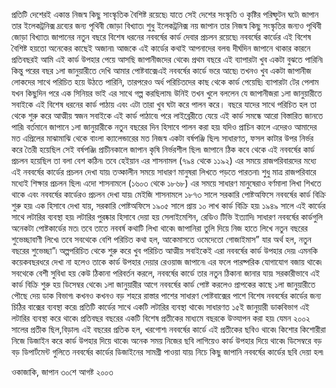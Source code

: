 প্রতিটি দেশেরই একান্ত নিজস্ব কিছু সাংস্কৃতিক বৈশিষ্ট রয়েছে৷ যাতে সেই দেশের সংস্কৃতি ও কৃষ্টির পরিষ্ফুটন ঘটে৷ জাপান তার ইলেকট্রনিক্স দ্রব্যের জন্য পৃথিবী জোড়া বিখ্যাত৷ শুধু ইলেকট্রনিক্স নয় জাপান তার নিজস্ব কিছু সংস্কৃতির জন্যও পৃথিবী জোড়া বিখ্যাত৷ জাপানের নতুন বছরে বিশেষ ধরনের নববর্ষের কার্ড দেবার প্রচলন রয়েছে৷ নববর্ষের কার্ডের এই বিশেষ বৈশিষ্ট হয়তো অনেকের কাছেই অজানা৷ আজকে এই কার্ডের কথাই আপনাদের বলব৷ দীর্ঘদিন জাপানে থাকার কারনে প্রতিবছরই আমি এই কার্ড উপহার পেয়ে আসছি জাপানীজদের থেকে৷ প্রথম বছরে এই ব্যাপারটা খুব একটা বুঝতে পারিনি৷ কিন্তু পরের বছর ১লা জানুয়ারীতে দেখি আমার পোষ্টবাক্সেএই নববর্ষের কার্ডে ভরে আছে৷ তখনও খুব একটা জাপানীজ লোকদের সাথে পরিচিত হয়ে উঠতে পারিনি, তারপরেও অর্ধ পরিচিতদের কাছ থেকে কার্ড পেয়েছি৷ ব্যাপারটা টের পেলাম যখন কিছুদিন পরে এক সিনিয়র ভাই এর সাথে গল্প করছিলাম৷ উনিই তখন খুলে বললেন যে জাপানীজরা ১লা জানুয়ারীতে সবাইকে এই বিশেষ ধরনের কার্ড পাঠায় এবং এটা তারা খুব ঘটা করে পালন করে। বছরে যাদের সাথে পরিচিত হল তা থেকে শুরু করে আত্মীয় স্বজন সবাইকে এই কার্ড পাঠাবে৷ পরে লাইব্রেরীতে যেয়ে এই কার্ড সমন্ধে আরো বিস্তারিত জানতে পারি৷ বর্তমানে জাপানে ১লা জানুয়ারীকে নতুন বছরের দিন হিসাবে পালন করা হয়৷ যদিও প্রাচিন কালে এদেরও আমাদের মত এপ্রিলের মাঝামাঝি থেকে বাংলা ক্যালেন্ডারের মত নিজস্ব একটা বর্ষপঞ্জি ছিল৷ সাধারণত, ফসল কাটার উপর নির্ভর করে তৈরী হয়েছিল সেই বর্ষপঞ্জি৷ প্রাচীনকালে জাপান কৃষি নির্ভরশীল ছিল৷ জাপানে ঠিক কবে থেকে এই নববর্ষের কার্ড প্রচলন হয়েছিল তা বলা বেশ কঠিন৷ তবে হেইয়ান এর শাসনামল (৭৯৪ থেকে ১১৯২) এর সময়ে রাজপরিবারদের মধ্যে এই নববর্ষের কার্ডের প্রচলন দেখা যায়৷ তত্‍কালীন সময়ে সাধারণ মানুষরা লিখতে পড়তে পারতনা৷ শুধু মাত্র রাজপরিবারে মধ্যেই শিক্ষার প্রচলন ছিল৷ এদো শাসনামলে (১৬০৩ থেকে ১৮৬৮) এর সময়ে সাধারণ মানুষেরাও বর্ণমালা লিখা শিখতে থাকে এবং নববর্ষের কার্ডেরও প্রচলন দেখা যায়৷ মেইজি শাসনামলে ১৮৭৩ সালে সরকারি পোষ্টঅফিসে নববর্ষের কার্ড বিক্রি শুরু হয়৷ এক হিসাবে দেখা যায়, সরকারি পোষ্টঅফিসে ১৯০৫ সালে প্রায় ১০ লাখ কার্ড বিক্রি হয়৷ ১৯৪৯ সালে এই কার্ডের সাথে লটারির ব্যবস্থা হয়৷ লটারির পুরষ্কার হিসাবে দেয়া হয় সেলাইমেশিন, রেডিও টিভি ইত্যাদি৷ সাধারণ নববর্ষের কার্ডগুলি অনেকটা পোষ্টকার্ডের মত৷ তবে তাতে নববর্ষ কথাটি লিখা থাকে৷ জাপানিরা তুলি দিয়ে নিজ হাতে লিখে নতুন বছরের শুভেচ্ছাবাণী লিখে৷ তবে সবথেকে বেশি পরিচিত কথা হল, আকেমাসতে ওমেদেতো গোজাইমাস” যার অর্থ হল, নতুন বছরের শুভেচ্ছা”৷ অল্পপরিচিত থেকে শুরু করে খুব পরিচিত আত্মীয় সবাইকেই এরা নববর্ষের কার্ড উপহার দেয়৷ এমনকি কয়েকবছরধরে দেখা না হলেও তাকে কার্ড উপহার দেয়ার রেওয়াজ জাপানে৷ এর ফলে পারষ্পরিক যোগাযোগ বজায় থাকে৷ সবথেকে বেশী সুবিধা হয় কেউ ঠিকানা পরিবর্তন করলে, নববর্ষের কার্ডে তার নতুন ঠিকানা জানার যায়৷ সরকারীভাবে এই কার্ড বিক্রি শুরু হয় ডিসেম্বর থেকে৷ ১লা জানুয়ারীর আগে নববর্ষের কার্ড পোষ্ট করলেও প্রাপকের কাছে ১লা জানুয়ারীতে পৌছে দেয় ডাক বিভাগ৷ কখনও কখনও বড় শহরে রাস্তার পাশের সাধারণ পোষ্টবাক্সের পাশে বিশেষ নববর্ষের কার্ডের জন্য চিঠির বাক্সের ব্যবস্থা করে৷ প্রতিটি কার্ডের সাথে একটি লটারির ব্যবস্থা থাকে৷ সাধারণত ১৫ই জানুয়ারী ডাকবিভাগ এই লটারির ব্যবস্থা করে থাকে৷ প্রতিবছর বছরের একটি বিশেষ প্রতীকের মাধ্যমে বছরকে উত্‍যাপন করা হয়৷ যেমন ২০০২ সালের প্রতীক ছিল,বিড়াল৷ এই বছরের প্রতিক হল, খরগোশ৷ নববর্ষের কার্ডে এই প্রতীকের ছবিও থাকে৷ কিশোর কিশোরীরা নিজে ডিজাইন করে কার্ড উপহার দিয়ে থাকে৷ অনেক সময় নিজের ছবি লাগিয়েও কার্ড উপহার দিয়ে থাকে৷ ডিসেম্বরে বড় বড় ডিপার্টমেন্ট গুলিতে নববর্ষের কার্ডের ডিজাইনের সামগ্রী পাওয়া যায়৷ নিচে কিছু জাপানি নববর্ষের কার্ডের ছবি দেয়া হল৷


ওকাজাকি, জাপান
৩০শে আগষ্ট ২০০৩